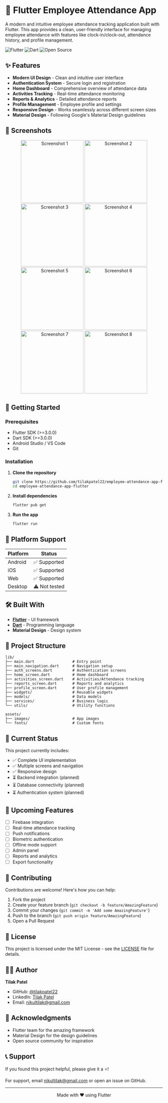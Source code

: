 # 📱 Flutter Employee Attendance App

A modern and intuitive employee attendance tracking application built with Flutter. This app provides a clean, user-friendly interface for managing employee attendance with features like clock-in/clock-out, attendance history, and profile management.

![Flutter](https://img.shields.io/badge/Flutter-02569B?style=for-the-badge&logo=flutter&logoColor=white)
![Dart](https://img.shields.io/badge/Dart-0175C2?style=for-the-badge&logo=dart&logoColor=white)
![Open Source](https://img.shields.io/badge/Open%20Source-❤️-brightgreen?style=for-the-badge)

## ✨ Features

- **Modern UI Design** - Clean and intuitive user interface
- **Authentication System** - Secure login and registration
- **Home Dashboard** - Comprehensive overview of attendance data
- **Activities Tracking** - Real-time attendance monitoring
- **Reports & Analytics** - Detailed attendance reports
- **Profile Management** - Employee profile and settings
- **Responsive Design** - Works seamlessly across different screen sizes
- **Material Design** - Following Google's Material Design guidelines

## 📸 Screenshots

<div align="center">
  <img src="assets/1.png" width="200" alt="Screenshot 1"/>
  <img src="assets/2.png" width="200" alt="Screenshot 2"/>
  <img src="assets/3.png" width="200" alt="Screenshot 3"/>
  <img src="assets/4.png" width="200" alt="Screenshot 4"/>
</div>

<div align="center">
  <img src="assets/5.png" width="200" alt="Screenshot 5"/>
  <img src="assets/6.png" width="200" alt="Screenshot 6"/>
  <img src="assets/7.png" width="200" alt="Screenshot 7"/>
  <img src="assets/8.png" width="200" alt="Screenshot 8"/>
</div>

## 🚀 Getting Started

### Prerequisites

- Flutter SDK (>=3.0.0)
- Dart SDK (>=3.0.0)
- Android Studio / VS Code
- Git

### Installation

1. **Clone the repository**
   ```bash
   git clone https://github.com/tilakpatel22/employee-attendance-app-flutter.git
   cd employee-attendance-app-flutter
   ```

2. **Install dependencies**
   ```bash
   flutter pub get
   ```

3. **Run the app**
   ```bash
   flutter run
   ```

## 📱 Platform Support

| Platform | Status |
|----------|--------|
| Android  | ✅ Supported |
| iOS      | ✅ Supported |
| Web      | ✅ Supported |
| Desktop  | ⚠️ Not tested |

## 🛠️ Built With

- **[Flutter](https://flutter.dev/)** - UI framework
- **[Dart](https://dart.dev/)** - Programming language
- **Material Design** - Design system

## 📁 Project Structure

```
lib/
├── main.dart                 # Entry point
├── main_navigation.dart      # Navigation setup
├── auth_screens.dart         # Authentication screens
├── home_screen.dart          # Home dashboard
├── activities_screen.dart    # Activities/Attendance tracking
├── reports_screen.dart       # Reports and analytics
├── profile_screen.dart       # User profile management
├── widgets/                  # Reusable widgets
├── models/                   # Data models
├── services/                 # Business logic
└── utils/                    # Utility functions

assets/
├── images/                   # App images
└── fonts/                    # Custom fonts
```

## 🎯 Current Status

This project currently includes:
- ✅ Complete UI implementation
- ✅ Multiple screens and navigation
- ✅ Responsive design
- ⏳ Backend integration (planned)
- ⏳ Database connectivity (planned)
- ⏳ Authentication system (planned)

## 🚧 Upcoming Features

- [ ] Firebase integration
- [ ] Real-time attendance tracking
- [ ] Push notifications
- [ ] Biometric authentication
- [ ] Offline mode support
- [ ] Admin panel
- [ ] Reports and analytics
- [ ] Export functionality

## 🤝 Contributing

Contributions are welcome! Here's how you can help:

1. Fork the project
2. Create your feature branch (`git checkout -b feature/AmazingFeature`)
3. Commit your changes (`git commit -m 'Add some AmazingFeature'`)
4. Push to the branch (`git push origin feature/AmazingFeature`)
5. Open a Pull Request

## 📝 License

This project is licensed under the MIT License - see the [LICENSE](LICENSE) file for details.

## 👨‍💻 Author

**Tilak Patel**
- GitHub: [@tilakpatel22](https://github.com/tilakpatel22)
- LinkedIn: [Tilak Patel](https://www.linkedin.com/in/tilak-patel-99993b18a/)
- Email: nikultilak@gmail.com

## 🙏 Acknowledgments

- Flutter team for the amazing framework
- Material Design for the design guidelines
- Open source community for inspiration

## 📞 Support

If you found this project helpful, please give it a ⭐️!

For support, email nikultilak@gmail.com or open an issue on GitHub.

---

<div align="center">
  Made with ❤️ using Flutter
</div>